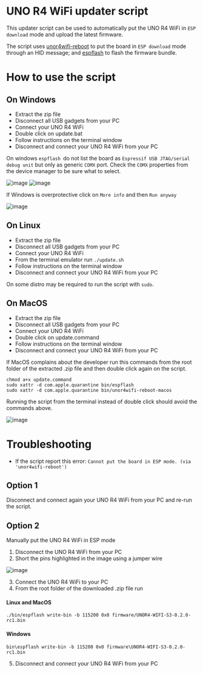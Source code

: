 # UNO R4 WiFi updater script

This updater script can be used to automatically put the UNO R4 WiFi in `ESP download` mode and upload the latest firmware.

The script uses [unor4wifi-reboot](unor4wifi-reboot) to put the board in `ESP download` mode through an HID message; and [espflash](https://github.com/esp-rs/espflash/releases) to flash the firmware bundle.

# How to use the script

## On Windows
* Extract the zip file
* Disconnect all USB gadgets from your PC
* Connect your UNO R4 WiFi
* Double click on update.bat
* Follow instructions on the terminal window
* Disconnect and connect your UNO R4 WiFi from your PC

On windows `espflash `do not list the board as `Espressif USB JTAG/serial debug unit` but only as generic `COMX` port.
Check the `COMX` properties from the device manager to be sure what to select.

![image](https://github.com/pennam/UnoR4WiFiUpdate/assets/20436476/7c219bc1-d68e-4c61-8b43-ffffbba4955c)  ![image](https://github.com/pennam/UnoR4WiFiUpdate/assets/20436476/ff2dbb8f-2d6c-4d6c-aab0-5002bd1a11d9) 

If Windows  is overprotective click on `More info` and then `Run anyway`

![image](https://github.com/pennam/UnoR4WiFiUpdate/assets/20436476/dbd20f28-c3c5-4194-b509-f728ac6dc0df)

## On Linux
* Extract the zip file
* Disconnect all USB gadgets from your PC
* Connect your UNO R4 WiFi
* From the terminal emulator run `./update.sh`
* Follow instructions on the terminal window
* Disconnect and connect your UNO R4 WiFi from your PC

On some distro may be required to run the script with `sudo`.

## On MacOS
* Extract the zip file
* Disconnect all USB gadgets from your PC
* Connect your UNO R4 WiFi
* Double click on update.command
* Follow instructions on the terminal window
* Disconnect and connect your UNO R4 WiFi from your PC

If MacOS complains about the developer run this commands from the root folder of the extracted .zip file and then double click again on the script.

```
chmod a+x update.command
sudo xattr -d com.apple.quarantine bin/espflash
sudo xattr -d com.apple.quarantine bin/unor4wifi-reboot-macos
```

Running the script from the terminal instead of double click should avoid the commands above.

![image](https://github.com/pennam/UnoR4WiFiUpdate/assets/20436476/dd776469-ba93-4430-9b72-25a6ca75840f)

# Troubleshooting
* If the script report this error: `Cannot put the board in ESP mode. (via 'unor4wifi-reboot')`

## Option 1
Disconnect and connect again your UNO R4 WiFi from your PC and re-run the script.

## Option 2
Manually put  the UNO R4 WiFi in ESP mode

1. Disconnect the UNO R4 WiFi from your PC
2. Short the pins highlighted in the image using a jumper wire

![image](https://github.com/pennam/UnoR4WiFiUpdate/assets/20436476/b271759e-5d7b-44f5-954e-15bc0f7feae9)

3. Connect the UNO R4 WiFi to your PC
4. From the root folder of the downloaded .zip file run

#### Linux and MacOS
`./bin/espflash write-bin -b 115200 0x0 firmware/UNOR4-WIFI-S3-0.2.0-rc1.bin`

#### Windows
`bin\espflash write-bin -b 115200 0x0 firmware\UNOR4-WIFI-S3-0.2.0-rc1.bin`

5. Disconnect and connect your UNO R4 WiFi from your PC
